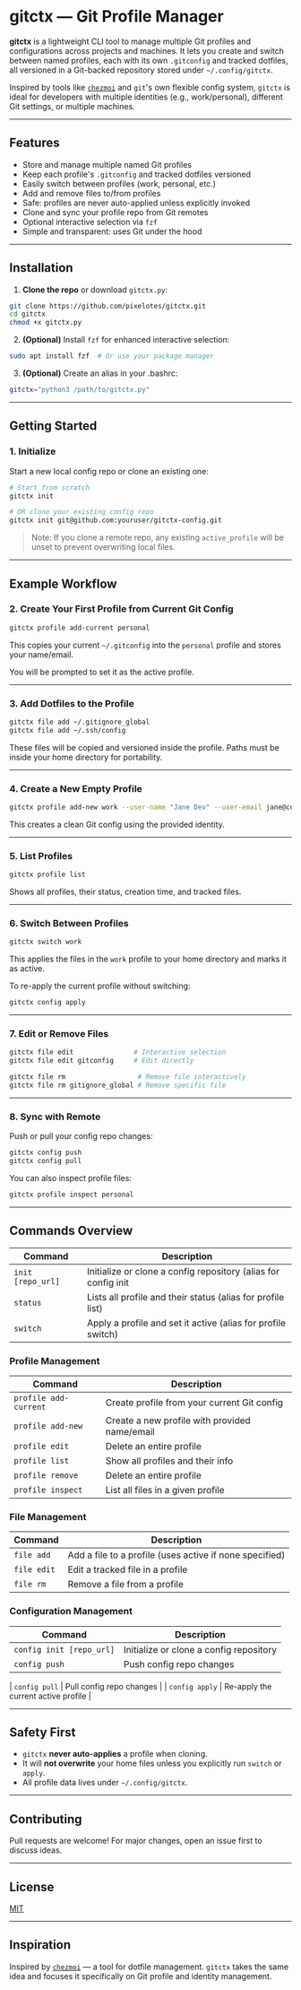 # gitctx — Git Profile Manager

**gitctx** is a lightweight CLI tool to manage multiple Git profiles and configurations across projects and machines. It lets you create and switch between named profiles, each with its own `.gitconfig` and tracked dotfiles, all versioned in a Git-backed repository stored under `~/.config/gitctx`.

Inspired by tools like [`chezmoi`](https://www.chezmoi.io/) and `git`'s own flexible config system, `gitctx` is ideal for developers with multiple identities (e.g., work/personal), different Git settings, or multiple machines.

---

## Features

* Store and manage multiple named Git profiles
* Keep each profile's `.gitconfig` and tracked dotfiles versioned
* Easily switch between profiles (work, personal, etc.)
* Add and remove files to/from profiles
* Safe: profiles are never auto-applied unless explicitly invoked
* Clone and sync your profile repo from Git remotes
* Optional interactive selection via `fzf`
* Simple and transparent: uses Git under the hood

---

## Installation

1. **Clone the repo** or download `gitctx.py`:

```bash
git clone https://github.com/pixelotes/gitctx.git
cd gitctx
chmod +x gitctx.py
```

2. **(Optional)** Install `fzf` for enhanced interactive selection:

```bash
sudo apt install fzf  # Or use your package manager
```

3. **(Optional)** Create an alias in your .bashrc:

```bash
gitctx="python3 /path/to/gitctx.py"
```

---

## Getting Started

### 1. Initialize

Start a new local config repo or clone an existing one:

```bash
# Start from scratch
gitctx init

# OR clone your existing config repo
gitctx init git@github.com:youruser/gitctx-config.git
```

> Note: If you clone a remote repo, any existing `active_profile` will be unset to prevent overwriting local files.

---

## Example Workflow

### 2. Create Your First Profile from Current Git Config

```bash
gitctx profile add-current personal
```

This copies your current `~/.gitconfig` into the `personal` profile and stores your name/email.

You will be prompted to set it as the active profile.

---

### 3. Add Dotfiles to the Profile

```bash
gitctx file add ~/.gitignore_global
gitctx file add ~/.ssh/config
```

These files will be copied and versioned inside the profile. Paths must be inside your home directory for portability.

---

### 4. Create a New Empty Profile

```bash
gitctx profile add-new work --user-name "Jane Dev" --user-email jane@company.com
```

This creates a clean Git config using the provided identity.

---

### 5. List Profiles

```bash
gitctx profile list
```

Shows all profiles, their status, creation time, and tracked files.

---

### 6. Switch Between Profiles

```bash
gitctx switch work
```

This applies the files in the `work` profile to your home directory and marks it as active.

To re-apply the current profile without switching:

```bash
gitctx config apply
```

---

### 7. Edit or Remove Files

```bash
gitctx file edit               # Interactive selection
gitctx file edit gitconfig     # Edit directly

gitctx file rm                  # Remove file interactively
gitctx file rm gitignore_global # Remove specific file
```

---

### 8. Sync with Remote

Push or pull your config repo changes:

```bash
gitctx config push
gitctx config pull
```

You can also inspect profile files:

```bash
gitctx profile inspect personal
```

---

## Commands Overview

| Command           | Description                                             |
| ----------------- | ------------------------------------------------------- |
| `init [repo_url]` | Initialize or clone a config repository (alias for config init                |
| `status`          | Lists all profile and their status (alias for profile list) |
| `switch`          | Apply a profile and set it active (alias for profile switch)                       |

### Profile Management
| Command           | Description                                             |
| ----------------- | ------------------------------------------------------- |
| `profile add-current`     | Create profile from your current Git config             |
| `profile add-new`         | Create a new profile with provided name/email           |
| `profile edit`            | Delete an entire profile                                |
| `profile list`            | Show all profiles and their info                        |
| `profile remove`          | Delete an entire profile                                |
| `profile inspect`         | List all files in a given profile                       |

### File Management
| Command           | Description                                             |
| ----------------- | ------------------------------------------------------- |
| `file add`             | Add a file to a profile (uses active if none specified) |
| `file edit`       | Edit a tracked file in a profile                        |
| `file rm`              | Remove a file from a profile                            |

### Configuration Management
| Command           | Description                                             |
| ----------------- | ------------------------------------------------------- |
| `config init [repo_url]` | Initialize or clone a config repository                 |
| `config push`   | Push config repo changes                           |

| `config pull`   | Pull config repo changes                           |
| `config apply`           | Re-apply the current active profile                     |

---

## Safety First

* `gitctx` **never auto-applies** a profile when cloning.
* It will **not overwrite** your home files unless you explicitly run `switch` or `apply`.
* All profile data lives under `~/.config/gitctx`.

---

## Contributing

Pull requests are welcome! For major changes, open an issue first to discuss ideas.

---

## License

[MIT](./LICENSE)

---

## Inspiration

Inspired by [`chezmoi`](https://www.chezmoi.io/) — a tool for dotfile management. `gitctx` takes the same idea and focuses it specifically on Git profile and identity management.
